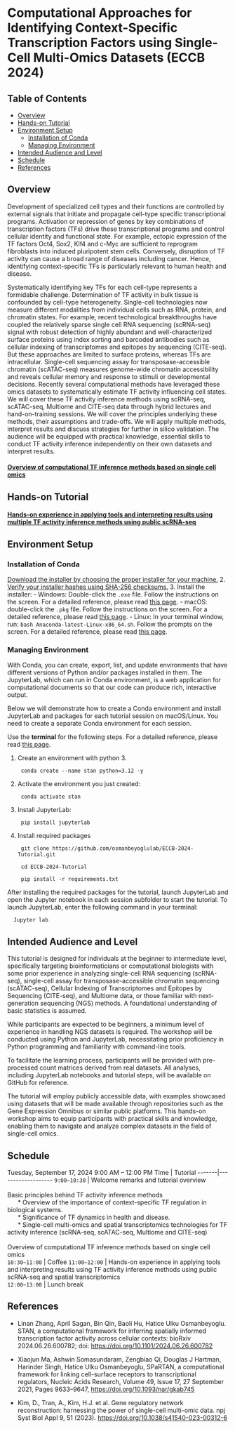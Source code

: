 

# Computational Approaches for Identifying Context-Specific Transcription Factors using Single-Cell Multi-Omics Datasets (ECCB 2024)<!-- omit in toc -->



##   <a name='TableofContents--omitintoc--'></a>Table of Contents<!-- omit in toc -->

- [Overview](#overview)
- [Hands-on Tutorial](#hands-on-tutorial)
- [Environment Setup](#environment-setup)
  - [Installation of Conda](#installation-of-conda)
  - [Managing Environment](#managing-environment)
- [Intended Audience and Level](#intended-audience-and-level)
- [Schedule](#schedule)
- [References](#References)



##  <a name='o=Overview'></a>Overview
Development of specialized cell types and their functions are controlled by external signals that initiate and propagate cell-type specific transcriptional programs. Activation or repression of genes by key combinations of transcription factors (TFs) drive these transcriptional programs and control cellular identity and functional state. For example, ectopic expression of the TF factors Oct4, Sox2, Klf4 and c-Myc are sufficient to reprogram fibroblasts into induced pluripotent stem cells. Conversely, disruption of TF activity can cause a broad range of diseases including cancer. Hence, identifying context-specific TFs is particularly relevant to human health and disease.

Systematically identifying key TFs for each cell-type represents a formidable challenge. Determination of TF activity in bulk tissue is confounded by cell-type heterogeneity. Single-cell technologies now measure different modalities from individual cells such as RNA, protein, and chromatin states. For example, recent technological breakthroughs have coupled the relatively sparse single cell RNA sequencing (scRNA-seq) signal with robust detection of highly abundant and well-characterized surface proteins using index sorting and barcoded antibodies such as cellular indexing of transcriptomes and epitopes by sequencing (CITE-seq). But these approaches are limited to surface proteins, whereas TFs are intracellular. Single-cell sequencing assay for transposase-accessible chromatin (scATAC-seq) measures genome-wide chromatin accessibility and reveals cellular memory and response to stimuli or developmental decisions. Recently several computational methods have leveraged these omics datasets to systematically estimate TF activity influencing cell states. We will cover these TF activity inference methods using scRNA-seq, scATAC-seq, Multiome and CITE-seq data through hybrid lectures and hand-on-training sessions. We will cover the principles underlying these methods, their assumptions and trade-offs. We will apply multiple methods, interpret results and discuss strategies for further in silico validation. The audience will be equipped with practical knowledge, essential skills to conduct TF activity inference independently on their own datasets and interpret results.

####   <a name='link to overview'></a><a href="https://github.com/osmanbeyoglulab/ECCB-2024-Tutorial/blob/main/overview/ECCB%202024%20Tutorial.pdf">Overview of computational TF inference methods based on single cell omics</a>


##  <a name='Hands-onTutorial'></a>Hands-on Tutorial
####   <a name='Session1:Hands-onexperienceinapplyingtoolsandinterpretingresultsusingmultipleTFactivityinferencemethodsusingpublicscRNA-seq'></a><a href="https://github.com/osmanbeyoglulab/ECCB-2024-Tutorial/blob/main/hands-on_tutorial/1.1-before_start.ipynb">Hands-on experience in applying tools and interpreting results using multiple TF activity inference methods using public scRNA-seq</a>


##  <a name='EnvironmentSetup'></a>Environment Setup
###  <a name='InstallationofConda'></a>Installation of Conda

[Download the installer by choosing the proper installer for your machine.](https://www.anaconda.com/download/)
2. [Verify your installer hashes using SHA-256 checksums.](https://docs.conda.io/projects/conda/en/latest/user-guide/install/index.html#hash-verification)
3. Install the installer:
	- Windows: Double-click the `.exe` file. Follow the instructions on the screen. For a detailed reference, please read [this page](https://docs.conda.io/projects/conda/en/latest/user-guide/install/windows.html#installing-on-windows).
	- macOS: double-click the `.pkg` file. Follow the instructions on the screen. For a detailed reference, please read [this page](https://docs.conda.io/projects/conda/en/latest/user-guide/install/macos.html#installing-on-macos).
	- Linux: In your terminal window, run: `bash Anaconda-latest-Linux-x86_64.sh`. Follow the prompts on the screen. For a detailed reference, please read [this page](https://docs.conda.io/projects/conda/en/latest/user-guide/install/linux.html#installing-on-linux).


###  <a name='ManagingEnvironment'></a>Managing Environment

With Conda, you can create, export, list, and update environments that have different versions of Python and/or packages installed in them. The JupyterLab, which can run in Conda environment,  is a web application for computational documents so that our code can produce rich, interactive output.


Below we will demonstrate how to create a Conda environment and install JupyterLab and packages for each tutorial session on macOS/Linux. You need to create a separate Conda environment for each session.

Use the **terminal** for the following steps. For a detailed reference, please read [this page](https://docs.conda.io/projects/conda/en/latest/user-guide/tasks/manage-environments.html).

1. Create an environment with python 3. 
   
        conda create --name stan python=3.12 -y
  
2. Activate the environment you just created: 
   
        conda activate stan
3. Install JupyterLab: 
   
        pip install jupyterlab

4. Install required packages

        git clone https://github.com/osmanbeyoglulab/ECCB-2024-Tutorial.git

        cd ECCB-2024-Tutorial

        pip install -r requirements.txt



After installing the required packages for the tutorial, launch JupyterLab and open the Jupyter notebook in each session subfolder to start the tutorial. To launch JupyterLab, enter the following command in your terminal:

      Jupyter lab



## <a name='IntendedAudienceandLevel'></a>Intended Audience and Level
This tutorial is designed for individuals at the beginner to intermediate level, specifically targeting bioinformaticians or computational biologists with some prior experience in analyzing single-cell RNA sequencing (scRNA-seq), single-cell assay for transposase-accessible chromatin sequencing (scATAC-seq), Cellular Indexing of Transcriptomes and Epitopes by Sequencing (CITE-seq), and Multiome data, or those familiar with next-generation sequencing (NGS) methods. A foundational understanding of basic statistics is assumed.

While participants are expected to be beginners, a minimum level of experience in handling NGS datasets is required. The workshop will be conducted using Python and JupyterLab, necessitating prior proficiency in Python programming and familiarity with command-line tools.

To facilitate the learning process, participants will be provided with pre-processed count matrices derived from real datasets. All analyses, including JupyterLab notebooks and tutorial steps, will be available on GitHub for reference.

The tutorial will employ publicly accessible data, with examples showcased using datasets that will be made available through repositories such as the Gene Expression Omnibus or similar public platforms. This hands-on workshop aims to equip participants with practical skills and knowledge, enabling them to navigate and analyze complex datasets in the field of single-cell omics.


## <a name='Schedule'></a>Schedule
Tuesday, September 17, 2024 9:00 AM – 12:00 PM
Time  | Tutorial
-------|-------------------
`9:00~10:30` | Welcome remarks and tutorial overview  <br /><br />Basic principles behind TF activity inference methods <br>  &nbsp; &nbsp; &nbsp;  * Overview of the importance of context-specific TF regulation in biological systems. <br> &nbsp;  &nbsp; &nbsp;  * Significance of TF dynamics in health and disease.<br> &nbsp;  &nbsp; &nbsp; * Single-cell multi-omics and spatial transcriptomics technologies for TF activity inference (scRNA-seq, scATAC-seq, Multiome and CITE-seq)<br /><br /> Overview of computational TF inference methods based on single cell omics <br /> 
`10:30~11:00` | Coffee
`11:00~12:00` | Hands-on experience in applying tools and interpreting results using TF activity inference methods using public scRNA-seq and spatial transcriptomics<br />
`12:00~13:00` | Lunch break<br />

##  <a name='References'></a>References
* Linan Zhang, April Sagan, Bin Qin, Baoli Hu, Hatice Ulku Osmanbeyoglu. STAN, a computational framework for inferring spatially informed transcription factor activity across cellular contexts: bioRxiv 2024.06.26.600782; doi: https://doi.org/10.1101/2024.06.26.600782

* Xiaojun Ma, Ashwin Somasundaram, Zengbiao Qi, Douglas J Hartman, Harinder Singh, Hatice Ulku Osmanbeyoglu, SPaRTAN, a computational framework for linking cell-surface receptors to transcriptional regulators, Nucleic Acids Research, Volume 49, Issue 17, 27 September 2021, Pages 9633–9647, https://doi.org/10.1093/nar/gkab745

* Kim, D., Tran, A., Kim, H.J. et al. Gene regulatory network reconstruction: harnessing the power of single-cell multi-omic data. npj Syst Biol Appl 9, 51 (2023). https://doi.org/10.1038/s41540-023-00312-6
